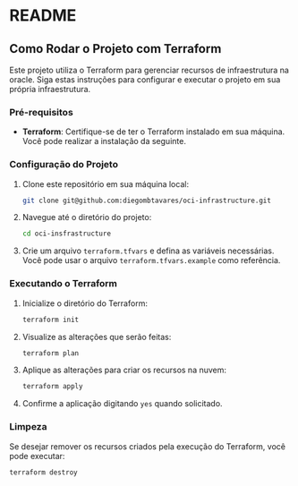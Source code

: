 # README

## Como Rodar o Projeto com Terraform

Este projeto utiliza o Terraform para gerenciar recursos de infraestrutura na oracle. Siga estas instruções para configurar e executar o projeto em sua própria infraestrutura.

### Pré-requisitos

- **Terraform**: Certifique-se de ter o Terraform instalado em sua máquina. Você pode realizar a instalação da seguinte.

### Configuração do Projeto

1. Clone este repositório em sua máquina local:

    ```bash
    git clone git@github.com:diegombtavares/oci-infrastructure.git
    ```

2. Navegue até o diretório do projeto:

    ```bash
    cd oci-insfrastructure
    ```

3. Crie um arquivo `terraform.tfvars` e defina as variáveis necessárias. Você pode usar o arquivo `terraform.tfvars.example` como referência.

### Executando o Terraform

1. Inicialize o diretório do Terraform:

    ```bash
    terraform init
    ```

2. Visualize as alterações que serão feitas:

    ```bash
    terraform plan
    ```

3. Aplique as alterações para criar os recursos na nuvem:

    ```bash
    terraform apply
    ```

4. Confirme a aplicação digitando `yes` quando solicitado.

### Limpeza

Se desejar remover os recursos criados pela execução do Terraform, você pode executar:

```bash
terraform destroy